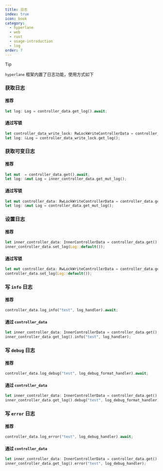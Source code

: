 ```yaml
---
title: 日志
index: true
icon: book
category:
  - hyperlane
  - web
  - rust
  - usage-introduction
  - log
order: 7
---
```


<Share colorful />

> [!tip]
>
> `hyperlane` 框架内置了日志功能，使用方式如下

### 获取日志

#### 推荐

```rust
let log: Log = controller_data.get_log().await;
```

#### 通过写锁

```rust
let controller_data_write_lock: RwLockWriteControllerData = controller_data.get_write_lock().await;
let log: &Log = controller_data_write_lock.get_log();
```

### 获取可变日志

#### 推荐

```rust
let mut  = controller_data.get().await;
let log: &mut Log = inner_controller_data.get_mut_log();
```

#### 通过写锁

```rust
let mut controller_data: RwLockWriteControllerData = controller_data.get_write_lock().await;
let log: &mut Log = controller_data.get_mut_log();
```

### 设置日志

#### 推荐

```rust
let inner_controller_data: InnerControllerData = controller_data.get().await;
inner_controller_data.set_log(Log::default());
```

#### 通过写锁

```rust
let mut controller_data: RwLockWriteControllerData = controller_data.get_write_lock().await;
controller_data.set_log(Log::default());
```

### 写 `info` 日志

#### 推荐

```rust
controller_data.log_info("test", log_handler).await;
```

#### 通过 `controller_data`

```rust
let inner_controller_data: InnerControllerData = controller_data.get().await;
inner_controller_data.get_log().info("test", log_handler);
```

### 写 `debug` 日志

#### 推荐

```rust
controller_data.log_debug("test", log_debug_format_handler).await;
```

#### 通过 `controller_data`

```rust
let inner_controller_data: InnerControllerData = controller_data.get().await;
inner_controller_data.get_log().debug("test", log_debug_format_handler);
```

### 写 `error` 日志

#### 推荐

```rust
controller_data.log_error("test", log_debug_handler).await;
```

#### 通过 `controller_data`

```rust
let inner_controller_data: InnerControllerData = controller_data.get().await;
inner_controller_data.get_log().error("test", log_debug_handler);
```

<Bottom />
